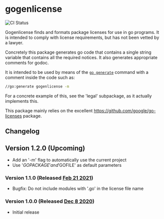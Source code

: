 # gogenlicense

![CI Status](https://github.com/tkw1536/gogenlicense/workflows/CI/badge.svg)

Gogenlicense finds and formats package licenses for use in go programs.
It is intended to comply with license requirements, but has not been vetted by a lawyer. 

Concretely this package generates go code that contains a single string variable that contains all the required notices. 
It also generates appropriate comments for godoc. 

It is intended to be used by means of the [`go generate`](https://golang.org/pkg/cmd/go/internal/generate/) command with a comment inside the code such as:

```bash
//go:generate gogenlicense -m
```

For a concrete example of this, see the 'legal' subpackage, as it actually implements this. 

This package mainly relies on the excellent https://github.com/google/go-licenses package. 

## Changelog

## Version 1.2.0 (Upcoming)

- Add an '-m' flag to automatically use the current project
- Use '$GOPACKAGE' and '$GOFILE' as default parameters

### Version 1.1.0 (Released [Feb 21 2021](https://github.com/tkw1536/gogenlicense/releases/tag/v1.1.0))

- Bugfix: Do not include modules with '.go' in the license file name

### Version 1.0.0 (Released [Dec 8 2020](https://github.com/tkw1536/gogenlicense/releases/tag/v1.0.0))

- Initial release